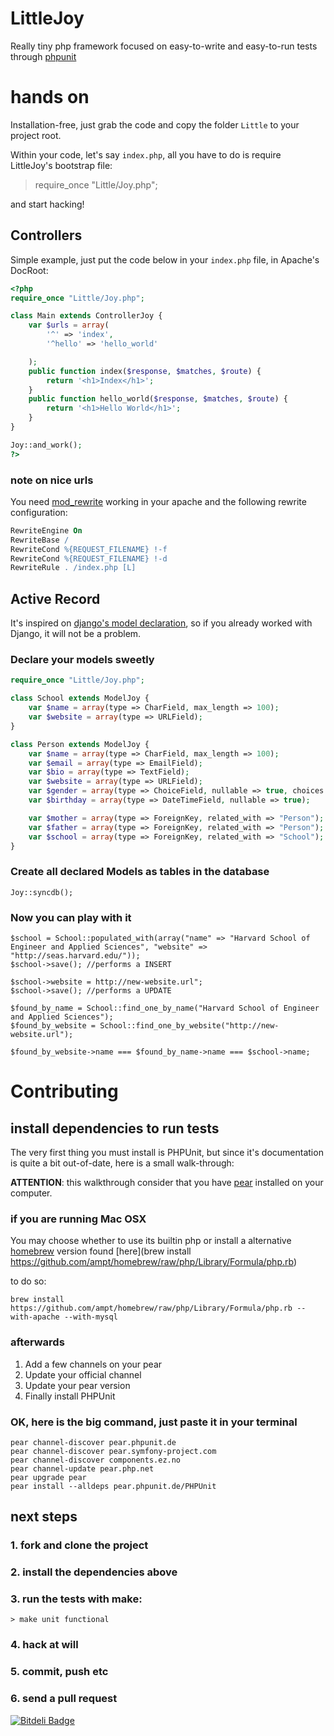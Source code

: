 # LittleJoy

Really tiny php framework focused on easy-to-write and easy-to-run tests through [phpunit](http://phpunit.de)

# hands on

Installation-free, just grab the code and copy the folder `Little` to
your project root.

Within your code, let's say `index.php`, all you have to do is require LittleJoy's bootstrap file:

> require_once "Little/Joy.php";

and start hacking!

## Controllers

Simple example, just put the code below in your `index.php` file, in Apache's DocRoot:

```php
<?php
require_once "Little/Joy.php";

class Main extends ControllerJoy {
    var $urls = array(
        '^' => 'index',
        '^hello' => 'hello_world'

    );
    public function index($response, $matches, $route) {
        return '<h1>Index</h1>';
    }
    public function hello_world($response, $matches, $route) {
        return '<h1>Hello World</h1>';
    }
}

Joy::and_work();
?>
```

### note on nice urls

You need [mod_rewrite](http://httpd.apache.org/docs/1.3/mod/mod_rewrite.html) working in your apache
and the following rewrite configuration:

```apache
RewriteEngine On
RewriteBase /
RewriteCond %{REQUEST_FILENAME} !-f
RewriteCond %{REQUEST_FILENAME} !-d
RewriteRule . /index.php [L]
```

## Active Record

It's inspired on
[django's model declaration](http://docs.djangoproject.com/en/dev/topics/db/models/),
so if you already worked with Django, it will not be a problem.

### Declare your models sweetly

```php
require_once "Little/Joy.php";

class School extends ModelJoy {
    var $name = array(type => CharField, max_length => 100);
    var $website = array(type => URLField);
}

class Person extends ModelJoy {
    var $name = array(type => CharField, max_length => 100);
    var $email = array(type => EmailField);
    var $bio = array(type => TextField);
    var $website = array(type => URLField);
    var $gender = array(type => ChoiceField, nullable => true, choices => array("male", "female"));
    var $birthday = array(type => DateTimeField, nullable => true);

    var $mother = array(type => ForeignKey, related_with => "Person");
    var $father = array(type => ForeignKey, related_with => "Person");
    var $school = array(type => ForeignKey, related_with => "School");
}
```


### Create all declared Models as tables in the database

    Joy::syncdb();

### Now you can play with it

    $school = School::populated_with(array("name" => "Harvard School of Engineer and Applied Sciences", "website" => "http://seas.harvard.edu/"));
    $school->save(); //performs a INSERT

    $school->website = http://new-website.url";
    $school->save(); //performs a UPDATE

    $found_by_name = School::find_one_by_name("Harvard School of Engineer and Applied Sciences");
    $found_by_website = School::find_one_by_website("http://new-website.url");

    $found_by_website->name === $found_by_name->name === $school->name;

# Contributing

## install dependencies to run tests

The very first thing you must install is PHPUnit, but since it's
documentation is quite a bit out-of-date, here is a small walk-through:

**ATTENTION**: this walkthrough consider that you have [pear](http://pear.php.net) installed on your computer.

### if you are running Mac OSX

You may choose whether to use its builtin php or install a alternative [homebrew](http://github.com/mxcl/homebrew/) version found [here](brew install https://github.com/ampt/homebrew/raw/php/Library/Formula/php.rb)

to do so:

    brew install https://github.com/ampt/homebrew/raw/php/Library/Formula/php.rb --with-apache --with-mysql


### afterwards

1. Add a few channels on your pear
2. Update your official channel
3. Update your pear version
4. Finally install PHPUnit

### OK, here is the big command, just paste it in your terminal

    pear channel-discover pear.phpunit.de
    pear channel-discover pear.symfony-project.com
    pear channel-discover components.ez.no
    pear channel-update pear.php.net
    pear upgrade pear
    pear install --alldeps pear.phpunit.de/PHPUnit

## next steps

### 1. fork and clone the project
### 2. install the dependencies above
### 3. run the tests with make:

    > make unit functional

### 4. hack at will
### 5. commit, push etc
### 6. send a pull request


[![Bitdeli Badge](https://d2weczhvl823v0.cloudfront.net/gabrielfalcao/littlejoy/trend.png)](https://bitdeli.com/free "Bitdeli Badge")

